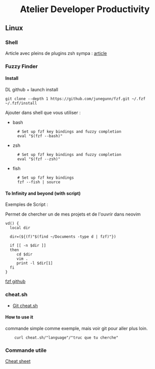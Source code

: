 <h1 align="center">Atelier Developer Productivity</h1>

## Linux

### Shell

Article avec pleins de plugins zsh sympa : [article](https://safjan.com/top-popular-zsh-plugins-on-github-2023/)

### Fuzzy Finder

#### Install

DL github + launch install

    git clone --depth 1 https://github.com/junegunn/fzf.git ~/.fzf
    ~/.fzf/install

Ajouter dans shell que vous utiliser :

- bash

        # Set up fzf key bindings and fuzzy completion
        eval "$(fzf --bash)"

- zsh

        # Set up fzf key bindings and fuzzy completion
        eval "$(fzf --zsh)"

- fish

        # Set up fzf key bindings
        fzf --fish | source

#### To Infinity and beyond (with script)

Exemples de Script :

Permet de chercher un de mes projets et de l'ouvrir dans neovim

```
vd() {
  local dir

  dir=(${(f)"$(find ~/Documents -type d | fzf)"})

  if [[ -n $dir ]]
  then
     cd $dir
     vim .
     print -l $dir[1]
  fi
}
```

[fzf github](https://github.com/junegunn/fzf)

### cheat.sh

- [Git cheat.sh](https://github.com/chubin/cheat.sh?tab=readme-ov-file#installation)

#### How to use it

commande simple comme exemple, mais voir git pour aller plus loin.

        curl cheat.sh/"language"/"truc que tu cherche"

### Commande utile

[Cheat sheet](https://www.geeksforgeeks.org/linux-commands-cheat-sheet/)
